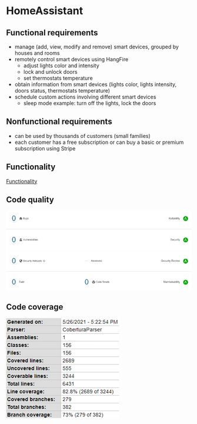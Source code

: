 # HomeAssistant
## Functional requirements
 - manage (add, view, modify and remove) smart devices, grouped by houses and rooms  
 - remotely control smart devices using HangFire  
	- adjust lights color and intensity  
	- lock and unlock doors  
	- set thermostats temperature  
 - obtain information from smart devices (lights color, lights intensity, doors status, thermostats temperature)  
 - schedule custom actions involving different smart devices  
	 - sleep mode example: turn off the lights, lock the doors  
## Nonfunctional requirements
- can be used by thousands of customers (small families)  
- each customer has a free subscription or can buy a basic or premium subscription using Stripe  
## Functionality
[Functionality](https://youtu.be/8iOyzEGKc8k)  
## Code quality
![Code quality](https://github.com/georgiana-ojoc/HomeAssistant/blob/documentation/SonarQube.png)  
## Code coverage
![Code coverage](https://github.com/georgiana-ojoc/HomeAssistant/blob/documentation/Coverage.png)  

